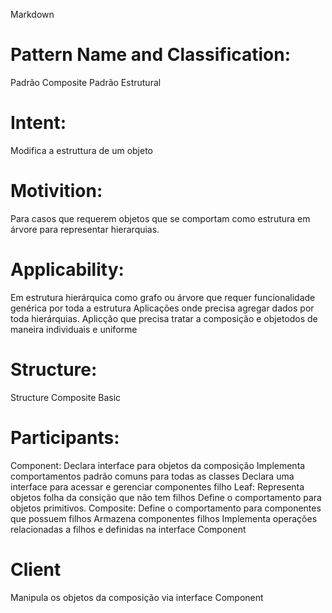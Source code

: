 
Markdown
#  Pattern Name and Classification:
  Padrão Composite
  Padrão Estrutural
#  Intent:
  Modifica a estruttura de um objeto
#  Motivition:
  Para casos que requerem objetos que se comportam como estrutura em árvore para representar hierarquias.
#  Applicability:
  Em estrutura hierárquica como grafo ou árvore que requer funcionalidade genérica por toda a estrutura Aplicações onde precisa agregar dados por toda hierárquias. Aplicção que     precisa tratar a composição e objetodos de maneira individuais e uniforme
#  Structure:
  Structure Composite Basic

#  Participants:
  Component:
  Declara interface para objetos da composição
  Implementa comportamentos padrão comuns para todas as classes
  Declara uma interface para acessar e gerenciar componentes filho
  Leaf:
  Representa objetos folha da consição que não tem filhos
  Define o comportamento para objetos primitivos.
  Composite:
  Define o comportamento para componentes que possuem filhos
  Armazena componentes filhos
  Implementa operações relacionadas a filhos e definidas na interface Component
# Client
  Manipula os objetos da composição via interface Component
